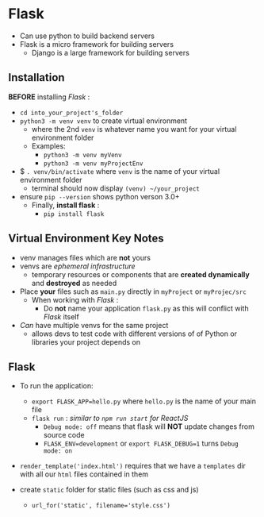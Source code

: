 # Flask

- Can use python to build backend servers
- Flask is a micro framework for building servers
  - Django is a large framework for building servers

## Installation

**BEFORE** installing _Flask_ :

- `cd into_your_project's_folder`
- `python3 -m venv venv` to create virtual environment
  - where the 2nd `venv` is whatever name you want for your virtual environment folder
  - Examples:
    - `python3 -m venv myVenv`
    - `python3 -m venv myProjectEnv`
- $ `. venv/bin/activate` where `venv` is the name of your virtual environment folder
  - terminal should now display `(venv) ~/your_project`
- ensure `pip --version` shows python verson 3.0+
  - Finally, **install flask** :
    - `pip install flask`

## Virtual Environment Key Notes

- venv manages files which are **not** yours
- venvs are _ephemeral infrastructure_
  - temporary resources or components that are **created dynamically** and **destroyed** as needed
- Place **your** files such as `main.py` directly in `myProject` or `myProjec/src`
  - When working with _Flask_ :
    - Do **not** name your application `flask.py` as this will conflict with _Flask_ itself
- _Can_ have multiple venvs for the same project
  - allows devs to test code with different versions of of Python or libraries your project depends on

## Flask

- To run the application:

  - `export FLASK_APP=hello.py` where `hello.py` is the name of your main file
  - `flask run` : _similar to `npm run start` for ReactJS_
    - `Debug mode: off` means that flask will **NOT** update changes from source code
    - `FLASK_ENV=development` or `export FLASK_DEBUG=1` turns `Debug mode: on`

- `render_template('index.html')` requires that we have a `templates` dir with all our `html` files contained in them
- create `static` folder for static files (such as css and js)
  - `url_for('static', filename='style.css')`
